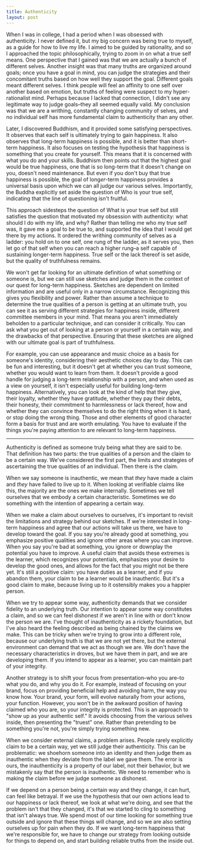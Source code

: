 ```yaml
---
title: Authenticity
layout: post
---
```


When I was in college, I had a period when I was obsessed with authenticity. I never defined it, but my big concern was being true to myself, as a guide for how to live my life. I aimed to be guided by rationality, and so I approached the topic philosophically, trying to zoom in on what a true self means. One perspective that I gained was that we are actually a bunch of different selves. Another insight was that many truths are organized around goals; once you have a goal in mind, you can judge the strategies and their concomitant truths based on how well they support the goal. Different goals meant different selves. I think people will feel an affinity to one self over another based on emotion, but truths of feeling were suspect to my hyper-rationalist mind. Perhaps because I lacked that connection, I didn't see any legitimate way to judge goals–they all seemed equally valid. My conclusion was that we are a writhing, constantly changing community of selves, and no individual self has more fundamental claim to authenticity than any other.

Later, I discovered Buddhism, and it provided some satisfying perspectives. It observes that each self is ultimately trying to gain happiness. It also observes that long-term happiness is possible, and it is better than short-term happiness. It also focuses on testing the hypothesis that happiness is something that you create for yourself. This means that it is concerned with what you do and your skills. Buddhism then points out that the highest goal would be true happiness, one that is so long-term that it doesn't change on you, doesn't need maintenance. But even if you don't buy that true happiness is possible, the goal of long*er*-term happiness provides a universal basis upon which we can all judge our various selves. Importantly, the Buddha explicitly set aside the question of Who is your true self, indicating that the line of questioning isn't fruitful.

This approach sidesteps the question of What is your true self but still satisfies the question that motivated my obsession with authenticity: what should I do with my life, and why? Rather than telling me who my true self was, it gave me a goal to be true to, and supported the idea that I would get there by my actions. It ordered the writhing community of selves as a ladder: you hold on to one self, one rung of the ladder, as it serves you, then let go of that self when you can reach a higher rung–a self capable of sustaining longer-term happiness. True self or the lack thereof is set aside, but the quality of truthfulness remains.

We won't get far looking for an ultimate definition of what something or someone is, but we can still use sketches and judge them in the context of our quest for long-term happiness. Sketches are dependent on limited information and are useful only in a narrow circumstance. Recognizing this gives you flexibility and power. Rather than assume a technique to determine the true qualities of a person is getting at an ultimate truth, you can see it as serving different strategies for happiness inside, different committee members in your mind. That means you aren't immediately beholden to a particular technique, and can consider it critically. You can ask what you get out of looking at a person or yourself in a certain way, and the drawbacks of that perspective. Ensuring that these sketches are aligned with our ultimate goal is part of truthfulness. 

For example, you can use appearance and music choice as a basis for someone's identity, considering their aesthetic choices day to day. This can be fun and interesting, but it doesn't get at whether you can trust someone, whether you would want to learn from them. It doesn't provide a good handle for judging a long-term relationship with a person, and when used as a view on yourself, it isn't especially useful for building long-term happiness. Alternatively, you can look at the kind of help that they give, their loyalty, whether they have gratitude, whether they pay their debts, their honesty, their commitment to harmlessness or lack thereof, how and whether they can convince themselves to do the right thing when it is hard, or stop doing the wrong thing. Those and other elements of good character form a basis for trust and are worth emulating. You have to evaluate if the things you're paying attention to are relevant to long-term happiness.

---

Authenticity is defined as someone truly being what they are said to be. That definition has two parts: the true qualities of a person and the claim to be a certain way. We've considered the first part, the limits and strategies of ascertaining the true qualities of an individual. Then there is the claim.  

When we say someone is inauthentic, we mean that *they* have made a claim and *they* have failed to live up to it. When looking at verifiable claims like this, the majority are the ones we make internally. Sometimes we tell ourselves that we embody a certain characteristic. Sometimes we do something with the intention of appearing a certain way.

When we make a claim about ourselves to ourselves, it's important to revisit the limitations and strategy behind our sketches. If we're interested in long-term happiness and agree that our actions will take us there, we have to develop toward the goal. If you say you're already good at something, you emphasize positive qualities and ignore other areas where you can improve. When you say you're bad at something, you ignore or downplay the potential you have to improve. A useful claim that avoids these extremes is the learner, which recognizes your potentials, emphasizes your desire to develop the good ones, and allows for the fact that you might not be there yet. It's still a positive claim: you have duties as a learner, and if you abandon them, your claim to be a learner would be inauthentic. But it's a good claim to make, because living up to it ostensibly makes you a happier person.

When we try to appear some way, authenticity demands that we consider fidelity to an underlying truth. Our intention to appear some way constitutes a claim, and so we can feel dishonest if we aren't in line with or don't know the person we are. I've thought of inauthenticity as a rickety foundation, but I've also heard the feeling described as being chained by the claims we make. This can be tricky when we're trying to grow into a different role, because our underlying truth is that we are not yet there, but the external environment can demand that we act as though we are. We don't have the necessary characteristics in droves, but we have them in part, and we are developing them. If you intend to appear as a learner, you can maintain part of your integrity. 

Another strategy is to shift your focus from presentation–who you are–to what you do, and why you do it. For example, instead of focusing on your brand, focus on providing beneficial help and avoiding harm, the way you know how. Your brand, your form, will evolve naturally from your actions, your function. However, you won't be in the awkward position of having claimed who you are, so your integrity is protected. This is an approach to "show up as your authentic self." It avoids choosing from the various selves inside, then presenting the "truest" one. Rather than pretending to be something you're not, you're simply trying something new.

When we consider external claims, a problem arises. People rarely explicitly claim to be a certain way, yet we still judge their authenticity. This can be problematic: we shoehorn someone into an identity and then judge them as inauthentic when they deviate from the label we gave them. The error is ours, the inauthenticity is a property of our label, not their behavior, but we mistakenly say that the person is inauthentic. We need to remember who is making the claim before we judge someone as dishonest. 

If we depend on a person being a certain way and they change, it can hurt, can feel like betrayal. If we use the hypothesis that our own actions lead to our happiness or lack thereof, we look at what we're doing, and see that the problem isn't that they changed, it's that we started to cling to something that isn't always true. We spend most of our time looking for something true outside and ignore that these things will change, and so we are also setting ourselves up for pain when they do. If we want long-term happiness that we're responsible for, we have to change our strategy from looking outside for things to depend on, and start building reliable truths from the inside out. 